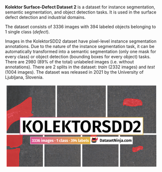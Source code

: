 **Kolektor Surface-Defect Dataset 2** is a dataset for instance segmentation, semantic segmentation, and object detection tasks. It is used in the surface defect detection and industrial domains. 

The dataset consists of 3336 images with 394 labeled objects belonging to 1 single class (*defect*).

Images in the KolektorSDD2 dataset have pixel-level instance segmentation annotations. Due to the nature of the instance segmentation task, it can be automatically transformed into a semantic segmentation (only one mask for every class) or object detection (bounding boxes for every object) tasks. There are 2980 (89% of the total) unlabeled images (i.e. without annotations). There are 2 splits in the dataset: *train* (2332 images) and *test* (1004 images). The dataset was released in 2021 by the University of Ljubljana, Slovenia.

<img src="https://github.com/dataset-ninja/kolektor-surface-defect-dataset-2/raw/main/visualizations/poster.png">
